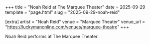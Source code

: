 +++
title = "Noah Reid at The Marquee Theater"
date = 2025-09-29
template = "page.html"
slug = "2025-09-29-noah-reid"

[extra]
artist = "Noah Reid"
venue = "Marquee Theater"
venue_url = "https://luckymanonline.com/venues/marquee-theatre"
+++

Noah Reid performs at The Marquee Theater.
